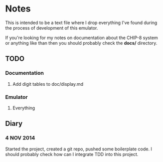 Notes
=======

This is intended to be a text file where I drop everything I've found during
the process of development of this emulator.

If you're looking for my notes on documentation about the CHIP-8 system or
anything like than then you should probably check the **docs/** directory.

TODO
-----

### Documentation
1. Add digit tables to doc/display.md


### Emulator
1. Everything

Diary
-------

### 4 NOV 2014
Started the project, created a git repo, pushed some boilerplate code.
I should probably check how can I integrate TDD into this project.
